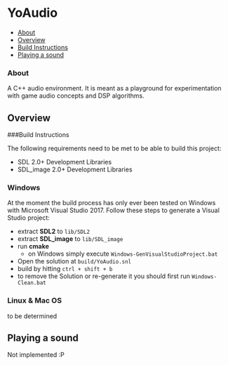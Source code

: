 # YoAudio

- [About](#about)
- [Overview](#overview)
- [Build Instructions](#build)
- [Playing a sound](#sound)

### About <a name="about"></a>

A C++ audio environment. It is meant as a playground for experimentation with game audio concepts and DSP algorithms.

## Overview <a name="overview"></a>

###Build Instructions <a name="build"></a>

The following requirements need to be met to be able to build this project:

- SDL 2.0+ Development Libraries
- SDL_image 2.0+ Development Libraries

### Windows

At the moment the build process has only ever been tested on Windows with Microsoft Visual Studio 2017. Follow these steps to generate a Visual Studio project:


- extract **SDL2** to `lib/SDL2`
- extract **SDL_image** to `lib/SDL_image`
- run **cmake**
	- on Windows simply execute `Windows-GenVisualStudioProject.bat`
- Open the solution at `build/YoAudio.snl`
- build by hitting `ctrl + shift + b`
- to remove the Solution or re-generate it you should first run `Windows-Clean.bat`

### Linux & Mac OS

to be determined

## Playing a sound <a name="sound"></a>

Not implemented :P